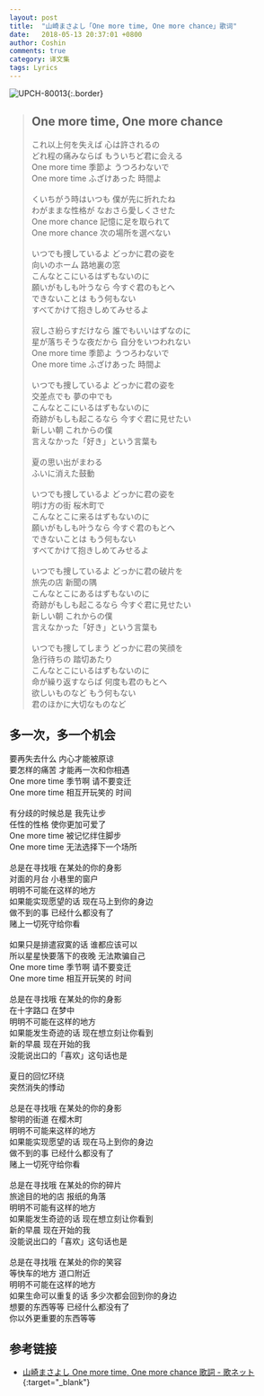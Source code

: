```yaml
---
layout: post
title:  "山崎まさよし「One more time, One more chance」歌词"
date:   2018-05-13 20:37:01 +0800
author: Coshin
comments: true
category: 译文集
tags: Lyrics
---
```

![UPCH-80013](https://is1-ssl.mzstatic.com/image/thumb/Music128/v4/99/fd/91/99fd91c1-2ccc-636f-029c-2078b3f41037/source/600x600bb.jpg){:.border}

<blockquote class="original">
  <h2>One more time, One more chance</h2>
  <p>
    これ以上何を失えば 心は許されるの<br>
    どれ程の痛みならば もういちど君に会える<br>
    One more time 季節よ うつろわないで<br>
    One more time ふざけあった 時間よ<br>
    <br>
    くいちがう時はいつも 僕が先に折れたね<br>
    わがままな性格が なおさら愛しくさせた<br>
    One more chance 記憶に足を取られて<br>
    One more chance 次の場所を選べない<br>
    <br>
    いつでも捜しているよ どっかに君の姿を<br>
    向いのホーム 路地裏の窓<br>
    こんなとこにいるはずもないのに<br>
    願いがもしも叶うなら 今すぐ君のもとへ<br>
    できないことは もう何もない<br>
    すべてかけて抱きしめてみせるよ<br>
    <br>
    寂しさ紛らすだけなら 誰でもいいはずなのに<br>
    星が落ちそうな夜だから 自分をいつわれない<br>
    One more time 季節よ うつろわないで<br>
    One more time ふざけあった 時間よ<br>
    <br>
    いつでも捜しているよ どっかに君の姿を<br>
    交差点でも 夢の中でも<br>
    こんなとこにいるはずもないのに<br>
    奇跡がもしも起こるなら 今すぐ君に見せたい<br>
    新しい朝 これからの僕<br>
    言えなかった「好き」という言葉も<br>
    <br>
    夏の思い出がまわる<br>
    ふいに消えた鼓動<br>
    <br>
    いつでも捜しているよ どっかに君の姿を<br>
    明け方の街 桜木町で<br>
    こんなとこに来るはずもないのに<br>
    願いがもしも叶うなら 今すぐ君のもとへ<br>
    できないことは もう何もない<br>
    すべてかけて抱きしめてみせるよ<br>
    <br>
    いつでも捜しているよ どっかに君の破片を<br>
    旅先の店 新聞の隅<br>
    こんなとこにあるはずもないのに<br>
    奇跡がもしも起こるなら 今すぐ君に見せたい<br>
    新しい朝 これからの僕<br>
    言えなかった「好き」という言葉も<br>
    <br>
    いつでも捜してしまう どっかに君の笑顔を<br>
    急行待ちの 踏切あたり<br>
    こんなとこにいるはずもないのに<br>
    命が繰り返すならば 何度も君のもとへ<br>
    欲しいものなど もう何もない<br>
    君のほかに大切なものなど
  </p>
</blockquote>

<div class="translation">
  <h2>多一次，多一个机会</h2>
  <p>
    要再失去什么 内心才能被原谅<br>
    要怎样的痛苦 才能再一次和你相遇<br>
    One more time 季节啊 请不要变迁<br>
    One more time 相互开玩笑的 时间<br>
    <br>
    有分歧的时候总是 我先让步<br>
    任性的性格 使你更加可爱了<br>
    One more time 被记忆绊住脚步<br>
    One more time 无法选择下一个场所<br>
    <br>
    总是在寻找哦 在某处的你的身影<br>
    对面的月台 小巷里的窗户<br>
    明明不可能在这样的地方<br>
    如果能实现愿望的话 现在马上到你的身边<br>
    做不到的事 已经什么都没有了<br>
    赌上一切死守给你看<br>
    <br>
    如果只是排遣寂寞的话 谁都应该可以<br>
    所以星星快要落下的夜晚 无法欺骗自己<br>
    One more time 季节啊 请不要变迁<br>
    One more time 相互开玩笑的 时间<br>
    <br>
    总是在寻找哦 在某处的你的身影<br>
    在十字路口 在梦中<br>
    明明不可能在这样的地方<br>
    如果能发生奇迹的话 现在想立刻让你看到<br>
    新的早晨 现在开始的我<br>
    没能说出口的「喜欢」这句话也是<br>
    <br>
    夏日的回忆环绕<br>
    突然消失的悸动<br>
    <br>
    总是在寻找哦 在某处的你的身影<br>
    黎明的街道 在樱木町<br>
    明明不可能来这样的地方<br>
    如果能实现愿望的话 现在马上到你的身边<br>
    做不到的事 已经什么都没有了<br>
    赌上一切死守给你看<br>
    <br>
    总是在寻找哦 在某处的你的碎片<br>
    旅途目的地的店 报纸的角落<br>
    明明不可能有这样的地方<br>
    如果能发生奇迹的话 现在想立刻让你看到<br>
    新的早晨 现在开始的我<br>
    没能说出口的「喜欢」这句话也是<br>
    <br>
    总是在寻找哦 在某处的你的笑容<br>
    等快车的地方 道口附近<br>
    明明不可能在这样的地方<br>
    如果生命可以重复的话 多少次都会回到你的身边<br>
    想要的东西等等 已经什么都没有了<br>
    你以外更重要的东西等等
  </p>
</div>

## 参考链接

* [山崎まさよし One more time, One more chance 歌詞 - 歌ネット](https://www.uta-net.com/song/9778/){:target="_blank"}
